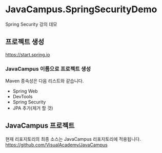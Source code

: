# JavaCampus.SpringSecurityDemo

Spring Security 강의 데모

## 프로젝트 생성

https://start.spring.io 

### JavaCampus 이름으로 프로젝트 생성

Maven 종속성은 다음 리스트와 같습니다. 

* Spring Web
* DevTools
* Spring Security 
* JPA 추가(제거 할 것) 


## JavaCampus 프로젝트 

현재 리포지토리의 최종 소스는 JavaCampus 리포지토리에 적용됩니다.
https://github.com/VisualAcademy/JavaCampus

